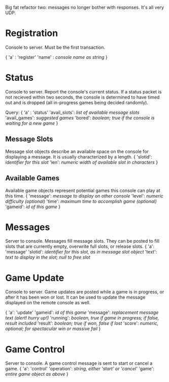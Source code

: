 Big fat refactor two: messages no longer bother with responses. It's all very UDP.

Registration
============

Console to server. Must be the first transaction.

{ 
    'a' : 'register'
    'name' : _console name as string_ 
}

Status
======

Console to server. Report the console's current status. If a status packet is not recieved within two seconds, the console is determined to have timed out and is dropped (all in-progress games being decided randomly).

Query:
{
    'a' : 'status'
    'avail_slots': _list of available message slots_
    'avail_games': _suggested games_
    'bored': _boolean; true if the console is waiting for a new game_
}

Message Slots
-------------

Message slot objects describe an available space on the console for displaying
a message. It is usually characterized by a length.
{
    'slotid': _identifier for this slot_
    'len': _numeric width of available slot in characters_
}

Available Games
---------------

Available game objects represent potential games this console can play at this time.
{
    'message': _message to display on other console_
    'level': _numeric difficulty (optional)_
    'time': _maximum time to accomplish game (optional)_
    'gameid': _id of this game_
}

Messages
========

Server to console. Messages fill message slots. They can be posted to fill slots that are currently empty, overwrite full slots, or release slots.
{
    'a': 'message'
    'slotid': _identifier for this slot, as in message slot object_
    'text': _text to display in the slot; null to free slot_


Game Update
===========
Console to server. Game updates are posted while a game is in progress, or after it has been won or lost. It can be used to update the message displayed on the remote console as well.

{
    'a': 'update'
    'gameid': _id of this game_
    'message': _replacement message text (alert! hurry up!)_
    'running': _boolean, true if game in progress; if false, result included_
    'result': _boolean; true if won, false if lost_
    'score': _numeric, optional; for spectacular win or massive fail_
}

Game Control
============
Server to console. A game control message is sent to start or cancel a game.
{
    'a': 'control'
    'operation': _string, either 'start' or 'cancel'_
    'game': _entire game object as above_
}

